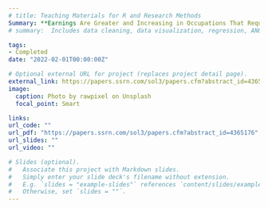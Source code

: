 ```yaml
---
# title: Teaching Materials for R and Research Methods
Summary: **Earnings Are Greater and Increasing in Occupations That Require Intellectual Tenacity** (with Louis Hickman & Christos Makridis). _Under Review_.
# summary:  Includes data cleaning, data visualization, regression, ANOVA, factor analysis, mediation, moderation, and group testing.

tags:
- Completed
date: "2022-02-01T00:00:00Z"

# Optional external URL for project (replaces project detail page).
external_link: https://papers.ssrn.com/sol3/papers.cfm?abstract_id=4365176
image:
  caption: Photo by rawpixel on Unsplash
  focal_point: Smart

links:
url_code: ""
url_pdf: "https://papers.ssrn.com/sol3/papers.cfm?abstract_id=4365176"
url_slides: ""
url_video: ""

# Slides (optional).
#   Associate this project with Markdown slides.
#   Simply enter your slide deck's filename without extension.
#   E.g. `slides = "example-slides"` references `content/slides/example-slides.md`.
#   Otherwise, set `slides = ""`.
---
```

